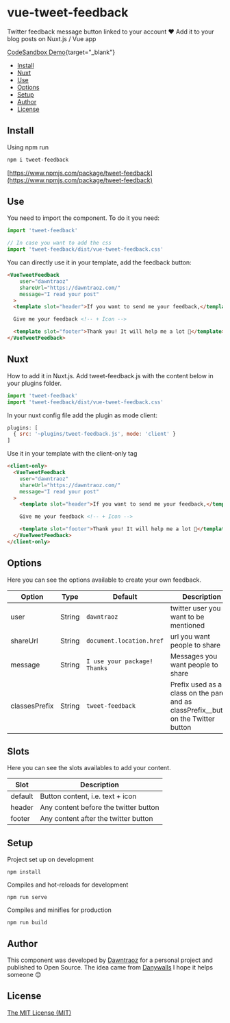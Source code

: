 # vue-tweet-feedback

Twitter feedback message button linked to your account ❤ Add it to your blog posts on Nuxt.js / Vue app

[CodeSandbox Demo](https://cw16g.csb.app/){target="_blank"}

- [Install](#install)
- [Nuxt](#nuxt)
- [Use](#use)
- [Options](#options)
- [Setup](#setup)
- [Author](#author)
- [License](#license)

## Install

Using npm run

```bash
npm i tweet-feedback
```
[https://www.npmjs.com/package/tweet-feedback](https://www.npmjs.com/package/tweet-feedback)

## Use

You need to import the component. To do it you need: 

```js
import 'tweet-feedback'

// In case you want to add the css
import 'tweet-feedback/dist/vue-tweet-feedback.css'
```

You can directly use it in your template, add the feedback button:

```html
<VueTweetFeedback
    user="dawntraoz"
    shareUrl="https://dawntraoz.com/"
    message="I read your post"
  >
  <template slot="header">If you want to send me your feedback,</template>

  Give me your feedback <!-- + Icon -->

  <template slot="footer">Thank you! It will help me a lot 🙌</template>
</VueTweetFeedback>
```

## Nuxt

How to add it in Nuxt.js.
Add tweet-feedback.js with the content below in your plugins folder.

```js
import 'tweet-feedback'
import 'tweet-feedback/dist/vue-tweet-feedback.css'
```

In your nuxt config file add the plugin as mode client:

```js
plugins: [
  { src: '~plugins/tweet-feedback.js', mode: 'client' }
]
```

Use it in your template with the client-only tag

```html
<client-only>
  <VueTweetFeedback
    user="dawntraoz"
    shareUrl="https://dawntraoz.com/"
    message="I read your post"
  >
    <template slot="header">If you want to send me your feedback,</template>

    Give me your feedback <!-- + Icon -->

    <template slot="footer">Thank you! It will help me a lot 🙌</template>
  </VueTweetFeedback>
</client-only>
```

## Options

Here you can see the options available to create your own feedback.

**Option**|**Type**|**Default**|**Description**
-----|-----|-----|-----
user|String|`dawntraoz`|twitter user you want to be mentioned
shareUrl|String|`document.location.href`|url you want people to share
message|String|`I use your package! Thanks`|Messages you want people to share
classesPrefix|String|`tweet-feedback`|Prefix used as a class on the parent and as classPrefix__button on the Twitter button


## Slots

Here you can see the slots availables to add your content.

**Slot**|**Description**
-----|-----
default|Button content, i.e. text + icon
header|Any content before the twitter button
footer|Any content after the twitter button


## Setup

Project set up on development

```
npm install
```

Compiles and hot-reloads for development

```
npm run serve
```

Compiles and minifies for production

```
npm run build
```

## Author

This component was developed by [Dawntraoz](https://github.com/Dawntraoz) for a personal project and published to Open Source. The idea came from [Danywalls](https://twitter.com/danywalls)
I hope it helps someone 😊

## License

[The MIT License (MIT)](https://github.com/Dawntraoz/vue-tweet-feedback/blob/master/LICENSE)